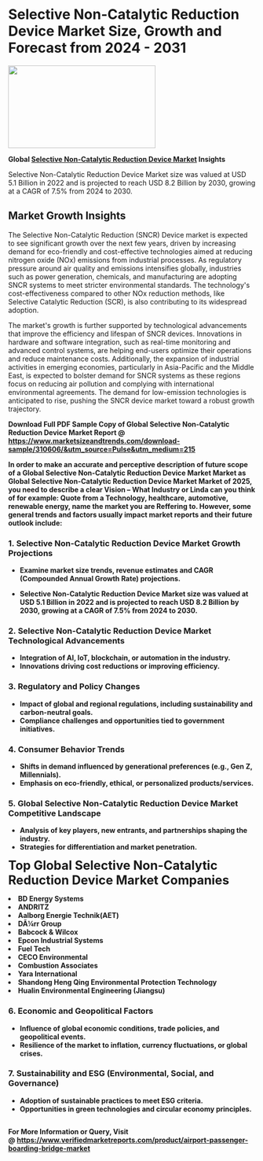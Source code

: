 <H1>Selective Non-Catalytic Reduction Device Market Size, Growth and Forecast from 2024 - 2031</H1><img class="aligncenter size-medium wp-image-584254" src="https://thirdeyenews.in/wp-content/uploads/2024/09/Global-Market-Research-300x168.jpeg" alt="" width="300" height="168" /><p><strong>Global&nbsp;<a href="https://www.marketsizeandtrends.com/download-sample/310606/&amp;utm_source=Pulse&amp;utm_medium=215">Selective Non-Catalytic Reduction Device Market</a> Insights</strong></p><p>Selective Non-Catalytic Reduction Device Market size was valued at USD 5.1 Billion in 2022 and is projected to reach USD 8.2 Billion by 2030, growing at a CAGR of 7.5% from 2024 to 2030.</p><p><h2>Market Growth Insights</h2> <p>The Selective Non-Catalytic Reduction (SNCR) Device market is expected to see significant growth over the next few years, driven by increasing demand for eco-friendly and cost-effective technologies aimed at reducing nitrogen oxide (NOx) emissions from industrial processes. As regulatory pressure around air quality and emissions intensifies globally, industries such as power generation, chemicals, and manufacturing are adopting SNCR systems to meet stricter environmental standards. The technology's cost-effectiveness compared to other NOx reduction methods, like Selective Catalytic Reduction (SCR), is also contributing to its widespread adoption.</p> <p><strong></strong></p> <p>The market's growth is further supported by technological advancements that improve the efficiency and lifespan of SNCR devices. Innovations in hardware and software integration, such as real-time monitoring and advanced control systems, are helping end-users optimize their operations and reduce maintenance costs. Additionally, the expansion of industrial activities in emerging economies, particularly in Asia-Pacific and the Middle East, is expected to bolster demand for SNCR systems as these regions focus on reducing air pollution and complying with international environmental agreements. The demand for low-emission technologies is anticipated to rise, pushing the SNCR device market toward a robust growth trajectory.</p> <p><strong></p><p><span class=""><strong>Download Full PDF Sample Copy of Global Selective Non-Catalytic Reduction Device Market Report</strong> @ <a href="https://www.marketsizeandtrends.com/download-sample/310606/&amp;utm_source=Pulse&amp;utm_medium=215" target="_blank">https://www.marketsizeandtrends.com/download-sample/310606/&amp;utm_source=Pulse&amp;utm_medium=215</a></span></p><p>In order to make an accurate and perceptive description of future scope of a Global&nbsp;Selective Non-Catalytic Reduction Device Market Market as Global&nbsp;Selective Non-Catalytic Reduction Device Market Market of 2025, you need to describe a clear Vision &ndash; What Industry or Linda can you think of for example: Quote from a Technology, healthcare, automotive, renewable energy, name the market you are Reffering to. However, some general trends and factors usually impact market reports and their future outlook include:</p><h3>1.&nbsp;<strong>Selective Non-Catalytic Reduction Device Market Growth Projections</strong></h3><ul><li>Examine market size trends, revenue estimates and CAGR (Compounded Annual Growth Rate) projections.</li><li><p>Selective Non-Catalytic Reduction Device Market size was valued at USD 5.1 Billion in 2022 and is projected to reach USD 8.2 Billion by 2030, growing at a CAGR of 7.5% from 2024 to 2030.</p></li></ul><h3>2.&nbsp;<strong>Selective Non-Catalytic Reduction Device Market Technological Advancements</strong></h3><ul><li>Integration of AI, IoT, blockchain, or automation in the industry.</li><li>Innovations driving cost reductions or improving efficiency.</li></ul><h3>3.&nbsp;<strong>Regulatory and Policy Changes</strong></h3><ul><li>Impact of global and regional regulations, including sustainability and carbon-neutral goals.</li><li>Compliance challenges and opportunities tied to government initiatives.</li></ul><h3>4.&nbsp;<strong>Consumer Behavior Trends</strong></h3><ul><li>Shifts in demand influenced by generational preferences (e.g., Gen Z, Millennials).</li><li>Emphasis on eco-friendly, ethical, or personalized products/services.</li></ul><h3>5.&nbsp;<strong>Global Selective Non-Catalytic Reduction Device Market Competitive Landscape</strong></h3><ul><li>Analysis of key players, new entrants, and partnerships shaping the industry.</li><li>Strategies for differentiation and market penetration.</li></ul><p data-pm-slice="1 1 []"><span style="color: inherit; font-family: inherit; font-size: 25px;">Top Global Selective Non-Catalytic Reduction Device Market Companies</span></p><div class="" data-test-id=""><p><li>BD Energy Systems</li><li> ANDRITZ</li><li> Aalborg Energie Technik(AET)</li><li> DÃ¼rr Group</li><li> Babcock & Wilcox</li><li> Epcon Industrial Systems</li><li> Fuel Tech</li><li> CECO Environmental</li><li> Combustion Associates</li><li> Yara International</li><li> Shandong Heng Qing Environmental Protection Technology</li><li> Hualin Environmental Engineering (Jiangsu)</li></p></div><h3>6.&nbsp;<strong>Economic and Geopolitical Factors</strong></h3><ul><li>Influence of global economic conditions, trade policies, and geopolitical events.</li><li>Resilience of the market to inflation, currency fluctuations, or global crises.</li></ul><h3>7.&nbsp;<strong>Sustainability and ESG (Environmental, Social, and Governance)</strong></h3><ul><li>Adoption of sustainable practices to meet ESG criteria.</li><li>Opportunities in green technologies and circular economy principles.</li></ul><h2><strong style="font-size: 14px;">For More Information or Query, Visit @&nbsp;</strong><a style="background-color: #ffffff; font-size: 14px;" href="https://www.marketsizeandtrends.com/report/selective-non-catalytic-reduction-device-market/" target="_blank">https://www.verifiedmarketreports.com/product/airport-passenger-boarding-bridge-market</a></h2>
